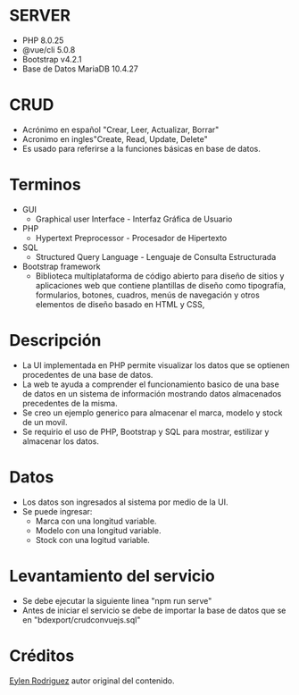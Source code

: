# SERVER
- PHP  8.0.25
- @vue/cli 5.0.8
- Bootstrap v4.2.1
- Base de Datos MariaDB 10.4.27
# CRUD
- Acrónimo en español "Crear, Leer, Actualizar, Borrar"  
- Acronimo en ingles"Create, Read, Update, Delete" 
- Es usado para referirse a la funciones
  básicas en base de datos.
# Terminos
- GUI
  - Graphical user Interface - Interfaz Gráfica de Usuario
- PHP
  - Hypertext Preprocessor - Procesador de Hipertexto
- SQL
  - Structured Query Language - Lenguaje de Consulta Estructurada
 - Bootstrap framework
   - Biblioteca multiplataforma de código abierto para diseño de sitios
  y aplicaciones web que contiene plantillas de diseño como tipografía, 
  formularios, botones, cuadros, menús de navegación y otros elementos 
  de diseño basado en HTML y CSS, 
# Descripción
 - La UI implementada en PHP permite visualizar los datos que
   se optienen procedentes de una base de datos.
 - La web te ayuda a comprender el funcionamiento basico de una base de datos
   en un sistema de información mostrando datos almacenados precedentes de la
   misma.
 - Se creo un ejemplo generico para almacenar el marca, modelo y stock
   de un movil.
 - Se requirio el uso de PHP, Bootstrap y SQL para mostrar, estilizar y 
   almacenar los datos.
# Datos
- Los datos son ingresados al sistema por medio de la UI.
- Se puede ingresar: 
  - Marca con una longitud variable.
  - Modelo con una longitud variable.
  - Stock con una logitud variable.
 # Levantamiento del servicio
  - Se debe ejecutar la siguiente linea "npm run serve"
  - Antes de iniciar el servicio se debe de importar la base de datos que se en "bdexport/crudconvuejs.sql"
 
 # Créditos
 
[Eylen Rodriguez](https://github.com/Eylen98/crudsuplos.git) autor original del contenido.
